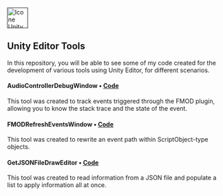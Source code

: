 [<img height="48px" width="48px" alt="Icone Unity" src="https://skillicons.dev/icons?i=unity"/>]() 
## Unity Editor Tools

In this repository, you will be able to see some of my code created for the development of various tools using Unity Editor, for different scenarios.

#### AudioControllerDebugWindow • [Code](https://github.com/marquesbelem/Tools-Unity/blob/main/AudioControllerDebugWindow.cs)
This tool was created to track events triggered through the FMOD plugin, allowing you to know the stack trace and the state of the event.

#### FMODRefreshEventsWindow • [Code](https://github.com/marquesbelem/Tools-Unity/blob/main/FMODRefreshEventsWindow.cs)
This tool was created to rewrite an event path within ScriptObject-type objects.

#### GetJSONFileDrawEditor • [Code](https://github.com/marquesbelem/Tools-Unity/blob/main/GetJSONFileDrawEditor.cs)
This tool was created to read information from a JSON file and populate a list to apply information all at once.
